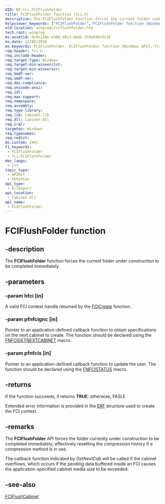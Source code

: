 ```yaml
---
UID: NF:fci.FCIFlushFolder
title: FCIFlushFolder function (fci.h)
description: The FCIFlushFolder function forces the current folder under construction to be completed immediately.
helpviewer_keywords: ["FCIFlushFolder","FCIFlushFolder function [Windows API]","fci/FCIFlushFolder","winprog.fciflushfolder"]
old-location: winprog\fciflushfolder.htm
tech.root: winprog
ms.assetid: dc9c226e-e309-48c3-9edb-3f0a040c0c18
ms.date: 12/05/2018
ms.keywords: FCIFlushFolder, FCIFlushFolder function [Windows API], fci/FCIFlushFolder, winprog.fciflushfolder
req.header: fci.h
req.include-header: 
req.target-type: Windows
req.target-min-winverclnt: 
req.target-min-winversvr: 
req.kmdf-ver: 
req.umdf-ver: 
req.ddi-compliance: 
req.unicode-ansi: 
req.idl: 
req.max-support: 
req.namespace: 
req.assembly: 
req.type-library: 
req.lib: Cabinet.lib
req.dll: Cabinet.dll
req.irql: 
targetos: Windows
req.typenames: 
req.redist: 
ms.custom: 19H1
f1_keywords:
 - FCIFlushFolder
 - fci/FCIFlushFolder
dev_langs:
 - c++
topic_type:
 - APIRef
 - kbSyntax
api_type:
 - DllExport
api_location:
 - Cabinet.dll
api_name:
 - FCIFlushFolder
---
```


# FCIFlushFolder function


## -description

The <b>FCIFlushFolder</b> function forces the current folder under construction to be completed immediately.

## -parameters

### -param hfci [in]

A valid FCI context handle returned by the <a href="https://docs.microsoft.com/windows/desktop/api/fci/nf-fci-fcicreate">FCICreate</a> function.

### -param pfnfcignc [in]

Pointer to an application-defined callback function to obtain specifications on the next cabinet to create. The function should be declared using the <a href="https://docs.microsoft.com/windows/desktop/api/fci/nf-fci-fnfcigetnextcabinet">FNFCIGETNEXTCABINET</a> macro.

### -param pfnfcis [in]

Pointer to an application-defined callback function to update the user. The function should be declared using the <a href="https://docs.microsoft.com/windows/desktop/api/fci/nf-fci-fnfcistatus">FNFCISTATUS</a> macro.

## -returns

If the function succeeds, it returns <b>TRUE</b>; otherwise, FASLE.

Extended error information is provided in the <a href="https://docs.microsoft.com/windows/desktop/api/fdi_fci_types/ns-fdi_fci_types-erf">ERF</a> structure used to create the FCI context.

## -remarks

The <b>FCIFlushFolder</b> API forces the folder currently under construction to be completed immediately; effectively resetting the compression history if a compression method is in use.

The callback function indicated by <i>GetNextCab</i> will be called if the cabinet overflows, which occurs if the pending data buffered inside an FCI causes the application-specified cabinet media size to be exceeded.

## -see-also

<a href="https://docs.microsoft.com/windows/desktop/api/fci/nf-fci-fciflushcabinet">FCIFlushCabinet</a>

